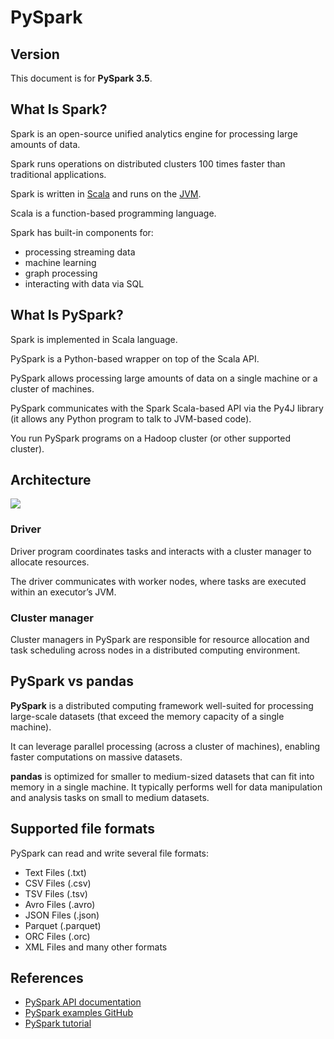# PySpark

## Version

This document is for **PySpark 3.5**.


## What Is Spark?

Spark is an open-source unified analytics engine for processing large amounts of data.

Spark runs operations on distributed clusters 100 times faster than traditional applications. 

Spark is written in [Scala](https://scala-lang.org/) and runs on the [JVM](https://en.wikipedia.org/wiki/Java_virtual_machine).

Scala is a function-based programming language.

Spark has built-in components for:
- processing streaming data
- machine learning
- graph processing
- interacting with data via SQL


## What Is PySpark?

Spark is implemented in Scala language.

PySpark is a Python-based wrapper on top of the Scala API.

PySpark allows processing large amounts of data on a single machine or a cluster of machines.

PySpark communicates with the Spark Scala-based API via the Py4J library (it allows any Python program to talk to JVM-based code).

You run PySpark programs on a Hadoop cluster (or other supported cluster).


## Architecture

![](https://i0.wp.com/sparkbyexamples.com/wp-content/uploads/2020/02/spark-cluster-overview.png?w=596&ssl=1)

### Driver

Driver program coordinates tasks and interacts with a cluster manager to allocate resources.

The driver communicates with worker nodes, where tasks are executed within an executor’s JVM.


### Cluster manager

Cluster managers in PySpark are responsible for resource allocation and task scheduling across nodes in a distributed computing environment.

## PySpark vs pandas

**PySpark** is a distributed computing framework well-suited for processing large-scale datasets (that exceed the memory capacity of a single machine).

It can leverage parallel processing (across a cluster of machines), enabling faster computations on massive datasets.

**pandas** is optimized for smaller to medium-sized datasets that can fit into memory in a single machine. It typically performs well for data manipulation and analysis tasks on small to medium datasets.


## Supported file formats

PySpark can read and write several file formats:
- Text Files (.txt)
- CSV Files (.csv)
- TSV Files (.tsv)
- Avro Files (.avro)
- JSON Files (.json)
- Parquet (.parquet)
- ORC Files (.orc)
- XML Files and many other formats


## References

- [PySpark API documentation](http://spark.apache.org/docs/latest/api/python/index.html)
- [PySpark examples GitHub](https://github.com/spark-examples/pyspark-examples)
- [PySpark tutorial](https://sparkbyexamples.com/pyspark-tutorial/)